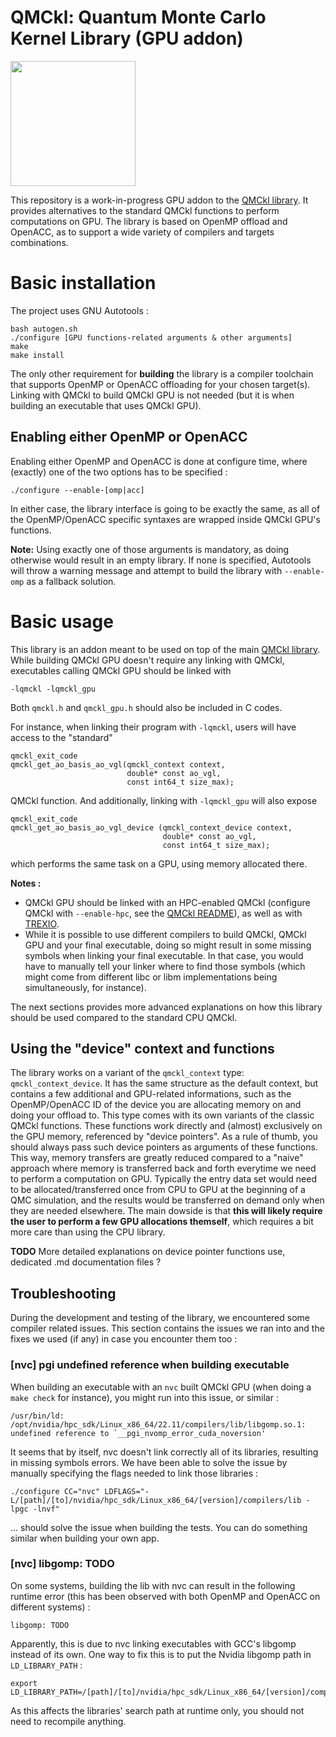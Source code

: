 # QMCkl: Quantum Monte Carlo Kernel Library (GPU addon)

<img src="https://trex-coe.eu/sites/default/files/styles/responsive_no_crop/public/2022-01/QMCkl%20code.png?itok=UvOUClA5" width=200>

This repository is a work-in-progress GPU addon to the [QMCkl library](https://github.com/TREX-CoE/qmckl). It provides alternatives to the standard QMCkl functions to perform computations on GPU. The library is based on OpenMP offload and OpenACC, as to support a wide variety of compilers and targets combinations.


# Basic installation

The project uses GNU Autotools :

```
bash autogen.sh
./configure [GPU functions-related arguments & other arguments]
make
make install
```

The only other requirement for **building** the library is a compiler toolchain that supports OpenMP or OpenACC offloading for your chosen target(s). Linking with QMCkl to build QMCkl GPU is not needed (but it is when building an executable that uses QMCkl GPU).


## Enabling either OpenMP or OpenACC

Enabling either OpenMP and OpenACC is done at configure time, where (exactly) one of the two options has to be specified :

```
./configure --enable-[omp|acc]
```

In either case, the library interface is going to be exactly the same, as all of the OpenMP/OpenACC specific syntaxes are wrapped inside  QMCkl GPU's functions.

**Note:** Using exactly one of those arguments is mandatory, as doing otherwise would result in an empty library. If none is specified, Autotools will throw a warning message and attempt to build the library with `--enable-omp` as a fallback solution.


# Basic usage

This library is an addon meant to be used on top of the main [QMCkl library](https://github.com/TREX-CoE/qmckl). While building QMCkl GPU doesn't require any linking with QMCkl, executables calling QMCkl GPU should be linked with

```
-lqmckl -lqmckl_gpu
```

Both `qmckl.h` and `qmckl_gpu.h` should also be included in C codes.

For instance, when linking their program with `-lqmckl`, users will have access to the "standard"

```
qmckl_exit_code
qmckl_get_ao_basis_ao_vgl(qmckl_context context,
                          double* const ao_vgl,
                          const int64_t size_max);
```

QMCkl function. And additionally, linking with `-lqmckl_gpu` will also expose

```
qmckl_exit_code
qmckl_get_ao_basis_ao_vgl_device (qmckl_context_device context,
                                  double* const ao_vgl,
                                  const int64_t size_max);
```

which performs the same task on a GPU, using memory allocated there.

**Notes :** 
- QMCkl GPU should be linked with an HPC-enabled QMCkl (configure QMCkl with `--enable-hpc`, see the [QMCkl README](https://github.com/TREX-CoE/qmckl/blob/master/README.md)), as well as with [TREXIO](https://github.com/TREX-CoE/trexio).
- While it is possible to use different compilers to build QMCkl, QMCkl GPU and your final executable, doing so might result in some missing symbols when linking your final executable. In that case, you would have to manually tell your linker where to find those symbols (which might come from different libc or libm implementations being simultaneously, for instance). 

The next sections provides more advanced explanations on how this library should be used compared to the standard CPU QMCkl.


## Using the "device" context and functions

The library works on a variant of the `qmckl_context` type: `qmckl_context_device`. It has the same structure as the default context, but contains a few additional and GPU-related informations, such as the OpenMP/OpenACC ID of the device you are allocating memory on and doing your offload to. This type comes with its own variants of the classic QMCkl functions. These functions work directly and (almost) exclusively on the GPU memory, referenced by "device pointers". As a rule of thumb, you should always pass such device pointers as arguments of these functions. This way, memory transfers are greatly reduced compared to a "naive" approach where memory is transferred back and forth everytime we need to perform a computation on GPU. Typically the entry data set would need to be allocated/transferred once from CPU to GPU at the beginning of a QMC simulation, and the results would be transferred on demand only when they are needed elsewhere. The main dowside is that **this will likely require the user to perform a few GPU allocations themself**, which requires a bit more care than using the CPU library.

**TODO** More detailed explanations on device pointer functions use, dedicated .md documentation files ?


## Troubleshooting

During the development and testing of the library, we encountered some compiler related issues. This section contains the issues we ran into and the fixes we used (if any) in case you encounter them too : 

### [nvc] pgi undefined reference when building executable

When building an executable with an `nvc` built QMCkl GPU (when doing a `make check` for instance), you might run into this issue, or similar : 

```
/usr/bin/ld: /opt/nvidia/hpc_sdk/Linux_x86_64/22.11/compilers/lib/libgomp.so.1: undefined reference to `__pgi_nvomp_error_cuda_noversion'
```

It seems that by itself, nvc doesn't link correctly all of its libraries, resulting in missing symbols errors. We have been able to solve the issue by manually specifying the flags needed to link those libraries  : 

```
./configure CC="nvc" LDFLAGS="-L/[path]/[to]/nvidia/hpc_sdk/Linux_x86_64/[version]/compilers/lib -lpgc -lnvf"
```

... should solve the issue when building the tests. You can do something similar when building your own app.


### [nvc] libgomp: TODO

On some systems, building the lib with nvc can result in the following runtime error (this has been observed with both OpenMP and OpenACC on different systems) : 

```
libgomp: TODO
```

Apparently, this is due to nvc linking executables with GCC's libgomp instead of its own. One way to fix this is to put the Nvidia libgomp path in `LD_LIBRARY_PATH` : 

```
export LD_LIBRARY_PATH=/[path]/[to]/nvidia/hpc_sdk/Linux_x86_64/[version]/compilers/lib:$LD_LIBRARY_PATH
```

As this affects the libraries' search path at runtime only, you should not need to recompile anything.
